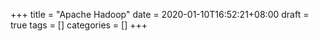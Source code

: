 +++
title = "Apache Hadoop"
date = 2020-01-10T16:52:21+08:00
draft = true
tags = []
categories = []
+++

